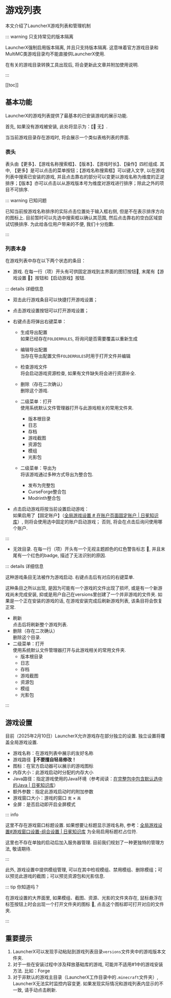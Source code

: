 # 游戏列表

本文介绍了LauncherX游戏列表和管理机制

::: warning 只支持常见的版本隔离

LauncherX强制启用版本隔离, 并且只支持版本隔离. 这意味着官方游戏目录和MultiMC类游戏目录均不能直接供LauncherX使用. 

在有关的游戏目录转换工具出现后, 将会更新此文章并附加使用说明. 

:::

[[toc]]

## 基本功能

LauncherX的游戏列表提供了最基本的已安装游戏的展示功能. 

首先, 如果没有游戏被安装, 此处将显示为：【&#xf133; 无】. 

当当前游戏目录存在游戏时, 将会展示一个类似表格列表的界面. 

### 表头

表头由【更多】、【游戏名称搜索框】、【版本】、【游戏时长】、【操作】四栏组成. 其中, 【更多】是可以点击的菜单按钮；【游戏名称搜索框】可以键入文字, 以在游戏列表中搜索已安装的游戏, 并且点击靠右的部分可以变更以游戏名称为维度的正逆排序；【版本】亦可以点击以从游戏版本号为维度对游戏进行排序；除此之外的项目不可排序. 

::: warning 已知问题

已知当前按游戏名称排序的实际点击位置处于输入框右侧, 但是不在表示排序方向的图标上. 目前暂时可以先选中搜索框以确认其范围, 然后点击靠右的空白区域尝试切换排序. 为此给各位用户带来的不便, 我们十分抱歉. 

:::

### 列表本身

在游戏列表中存在以下两个状态的条目：

-   游戏. 在每一行（项）开头有可供固定游戏到主界面的图钉按钮&#xe840;, 末尾有【游戏设置 &#xe713;】按钮和【启动游戏】按钮. 

::: details 详细信息

-   双击此行游戏条目可以快捷打开游戏设置；

-   点击游戏设置按钮可以打开游戏设置；

-   右键点击将弹出右键菜单：

    -   生成导出配置 <br>如果已经存在`FOLDERRULES`, 将询问是否需要覆盖以重新生成

    -   编辑导出配置 <br>当存在导出配置文件`FOLDERRULES`时用于打开文件并编辑

    -   检查游戏文件<br>
        将会启动游戏资源检查, 如果有文件缺失将会进行资源补全. 

    -   删除（存在二次确认）<br>
        删除这个游戏. 

    -   二级菜单：打开<br>
        使用系统默认文件管理器打开与此游戏相关的常用文件夹. 

        -   版本根目录
        -   日志
        -   存档
        -   游戏截图
        -   资源包
        -   模组
        -   光影包

        

    -   二级菜单：导出为 <br>
        将该游戏通过多种方式导出为整合包. 

        -   发布为完整包
        -   CurseForge整合包
        -   Modrinth整合包

        

-   点击启动游戏将按当前设置启动游戏：<br>
    如果启用了【固定账户】（[全局游戏设置 # 在账户页面固定账户 | 日冕知识库](/zhCN/lxguide/settings/item/global.html#在账户页面固定账户-开关-默认-关闭)）, 则将会使用选中固定的账户启动游戏；
    否则, 将会在点击后询问使用哪个账户. 

:::

-   无效目录. 在每一行（项）开头有一个无视主题颜色的红色警告标志 <b class="red bold">&#xe7ba;</b>, 并且末尾有一个红色的badge, 描述了无法识别的原因. 

::: details 详细信息

这种游戏条目无法被作为游戏启动. 右键点击后有对应的右键菜单. 

这种条目之所以出现, 是因为可能有一个游戏的文件出现了损坏, 或是有一个新游戏尚未完成安装, 抑或是用户自己在versions里创建了一个并非游戏的文件夹. 如果是一个正在安装的游戏的话, 在游戏安装完成后刷新游戏列表, 该条目将会恢复正常. 

-   刷新<br>点击后将刷新整个游戏列表. 
-   删除（存在二次确认）<br>
    删除这个目录. 
-   二级菜单：打开<br>
    使用系统默认文件管理器打开与此游戏相关的常用文件夹. 
    -   版本根目录
    -   日志
    -   存档
    -   游戏截图
    -   资源包
    -   模组
    -   光影包

:::

## 游戏设置

目前（2025年2月10日）LauncherX允许游戏存在部分独立的设置. 独立设置将覆盖全局游戏设置. 

-   游戏名称：在游戏列表中展示的友好名称
-   游戏路径 <b class="red">&nbsp;&#xe7ba;不要擅自轻易修改！</b>
-   图标：在官方启动器可以展示的游戏图标
-   内存大小：此游戏启动时分配的内存大小
-   Java路径：指定游戏使用的Java环境（参考阅读：[在完整包中包含默认选中的Java | 日冕知识库](/zhCN/lxguide/features/tricks/default-jre-for-pack.html)）
-   额外参数：指定此游戏启动时的附加参数
-   游戏窗口大小：游戏的窗口 `宽` &times; `高` 
-   全屏：是否启动即开启全屏模式

::: info 

这里不存在游戏窗口标题设置. 如果想要让标题显示游戏名称, 参考：[全局游戏设置#游戏窗口设置-组合设置 | 日冕知识库](/zhCN/lxguide/settings/item/global.html#游戏窗口设置-组合设置) 为全局启用标题栏占位符. 

这里也不存在单独的启动后加入服务器管理. 目前我们规划了一种更独特的管理方法, 敬请期待. 

:::

此外, 游戏设置中提供模组管理, 可以在其中检视模组、禁用模组、删除模组；可以预览此游戏的截图；可以预览资源包和光影信息. 

::: tip 你知道吗？

在游戏设置的大界面里, 如果模组、截图、资源、光影的文件夹存在, 鼠标悬浮在标签按钮上时会出现一个打开文件夹的图标 &#xe8de;, 点击这个图标即可打开对应的文件夹. 

:::

## 重要提示

1.   LauncherX可以发现手动粘贴到游戏列表目录`versions`文件夹中的游戏版本文件夹. 
2.   对于一些在安装过程中涉及释放基础库的游戏, 可能并不适用#1中的游戏安装方法. 比如：Forge
3.   对于非默认的游戏主目录（LauncherX工作目录中的`.minecraft`文件夹）, LauncherX无法实时监控内容变更. 如果发现实际情况和游戏列表内显示的不一致, 请手动点击刷新. 